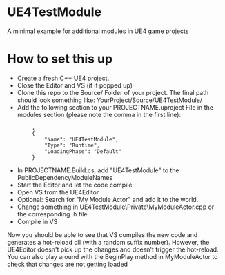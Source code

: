# UE4TestModule
A minimal example for additional modules in UE4 game projects


# How to set this up
- Create a fresh C++ UE4 project. 
- Close the Editor and VS (if it popped up)
- Clone this repo to the Source/ Folder of your project. The final path should look something like: YourProject/Source/UE4TestModule/
- Add the following section to your PROJECTNAME.uproject File in the modules section (please note the comma in the first line):
```
		,
		{
			"Name": "UE4TestModule",
			"Type": "Runtime",
			"LoadingPhase": "Default"
		}
``` 
- In PROJECTNAME.Build.cs, add "UE4TestModule" to the PublicDependencyModuleNames
- Start the Editor and let the code compile
- Open VS from the UE4Editor
- Optional: Search for "My Module Actor" and add it to the world.
- Change something in UE4TestModule\Private\MyModuleActor.cpp or the corresponding .h file
- Compile in VS

Now you should be able to see that VS compiles the new code and generates a hot-reload dll  (with a random suffix number). However, the UE4Editor doesn't pick up the changes and doesn't trigger the hot-reload.
You can also play around with the BeginPlay method in MyModuleActor to check that changes are not getting loaded

